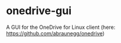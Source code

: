 # onedrive-gui
A GUI for the OneDrive for Linux client (here: https://github.com/abraunegg/onedrive)
